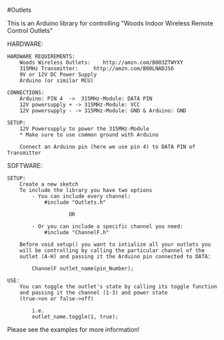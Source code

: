 #Outlets

This is an Arduino library for controlling "Woods Indoor Wireless Remote Control Outlets"

HARDWARE:

    HARDWARE REQUIREMENTS:
        Woods Wireless Outlets:    http://amzn.com/B003ZTWYXY
        315MHz Transmitter:     http://amzn.com/B00LNADJS6
        9V or 12V DC Power Supply
        Arduino (or similar MCU)

    CONNECTIONS:
        Arduino: PIN 4  ->  315MHz-Module: DATA PIN
        12V powersupply + -> 315MHz-Module: VCC
        12V powersupply - -> 315MHz-Module: GND & Arduino: GND

    SETUP:
        12V Powersupply to power the 315MHz-Module
        * Make sure to use common ground with Arduino

        Connect an Arduino pin (here we use pin 4) to DATA PIN of Transmitter


SOFTWARE:
    
    SETUP:
        Create a new sketch
        To include the library you have two options
            - You can include every channel:
                #include "Outlets.h"

                        OR

            - Or you can include a specific channel you need:
                #include "ChannelF.h"

        Before void setup() you want to intialize all your outlets you
        will be controlling by calling the particular channel of the
        outlet (A-H) and passing it the Arduino pin connected to DATA:

            ChannelF outlet_name(pin_Number);

    USE:
        You can toggle the outlet's state by calling its toggle function
        and passing it the channel (1-3) and power state 
        (true->on or false->off)

            i.e.
            outlet_name.toggle(1, true);


Please see the examples for more information!



